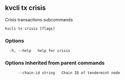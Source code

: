 <!--
title: crisis
order: 0
-->
## kvcli tx crisis

Crisis transactions subcommands

```
kvcli tx crisis [flags]
```

### Options

```
  -h, --help   help for crisis
```

### Options inherited from parent commands

```
      --chain-id string   Chain ID of tendermint node
```

